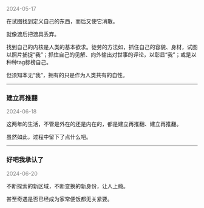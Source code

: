 
<span style="color: gray;">2024-05-17</span>

在试图找到定义自己的东西，而后又使它消散。

就像渡后把渡具丢弃。

找到自己的内核是人类的基本欲求。徒劳的方法如，抓住自己的容貌、身材，试图以照片捕捉“我”；抓住自己的见解、向外输出对世事的评论，以彰显“我”；或是以种种tag标榜自己。

但须知本无“我”，拥有的只是作为人类共有的自性。

---------------
<h3>建立再推翻</h3>

<span style="color: gray;">2024-06-18</span>

这两年的生活，不管是外在的还是内在的，都是建立再推翻、建立再推翻。

虽然如此，过程中留下了点什么吧。


---------------
<h3>好吧我承认了</h3>

<span style="color: gray;">2024-06-20</span>

不断探索的新区域，不断变换的新身份，让人上瘾。

甚至奇遇是否已经成为家常便饭都无关紧要。



